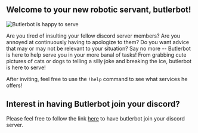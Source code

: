 ## Welcome to your new robotic servant, butlerbot!

![Butlerbot is happy to serve](https://www.colonialdomestics.com/wp-content/uploads/2020/02/butler-hiring.jpg)

Are you tired of insulting your fellow discord server members? Are you annoyed at continuously having to apologize to them? Do you want advice that may or may not be relevant to your situation? Say no more -- Butlerbot is here to help serve you in your more banal of tasks! From grabbing cute pictures of cats or dogs to telling a silly joke and breaking the ice, butlerbot is here to serve!

After inviting, feel free to use the `!help` command to see what services he offers!

## Interest in having Butlerbot join your discord?

Please feel free to follow the link [here](https://discord.com/api/oauth2/authorize?client_id=740165717688582256&permissions=8&scope=bot) to have butlerbot join your discord server.

